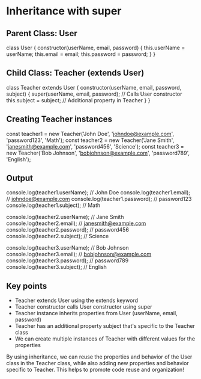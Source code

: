 Inheritance with super
======================

Parent Class: User
-------------------

class User {
  constructor(userName, email, password) {
    this.userName = userName;
    this.email = email;
    this.password = password;
  }
}

Child Class: Teacher (extends User)
-----------------------------------

class Teacher extends User {
  constructor(userName, email, password, subject) {
    super(userName, email, password); // Calls User constructor
    this.subject = subject; // Additional property in Teacher
  }
}

Creating Teacher instances
-------------------------

const teacher1 = new Teacher('John Doe', 'johndoe@example.com', 'password123', 'Math');
const teacher2 = new Teacher('Jane Smith', 'janesmith@example.com', 'password456', 'Science');
const teacher3 = new Teacher('Bob Johnson', 'bobjohnson@example.com', 'password789', 'English');

Output
------

console.log(teacher1.userName); // John Doe
console.log(teacher1.email); // johndoe@example.com
console.log(teacher1.password); // password123
console.log(teacher1.subject); // Math

console.log(teacher2.userName); // Jane Smith
console.log(teacher2.email); // janesmith@example.com
console.log(teacher2.password); // password456
console.log(teacher2.subject); // Science

console.log(teacher3.userName); // Bob Johnson
console.log(teacher3.email); // bobjohnson@example.com
console.log(teacher3.password); // password789
console.log(teacher3.subject); // English

Key points
-----------

* Teacher extends User using the extends keyword
* Teacher constructor calls User constructor using super
* Teacher instance inherits properties from User (userName, email, password)
* Teacher has an additional property subject that's specific to the Teacher class
* We can create multiple instances of Teacher with different values for the properties

By using inheritance, we can reuse the properties and behavior of the User class in the Teacher class, while also adding new properties and behavior specific to Teacher. This helps to promote code reuse and organization!